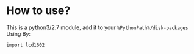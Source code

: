 # How to use?
This is a python3/2.7 module, add it to your ``%PythonPath%/disk-packages``  
Using By:  
```
import lcd1602
```
